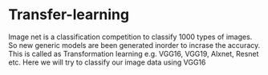 # Transfer-learning
Image net is a classification competition to classify 1000  types of images. So new generic models are been generated inorder to incrase the accuracy. This is called as Transformation learning e.g. VGG16, VGG19, Alxnet, Resnet etc. Here we will try to classify our image data using VGG16
